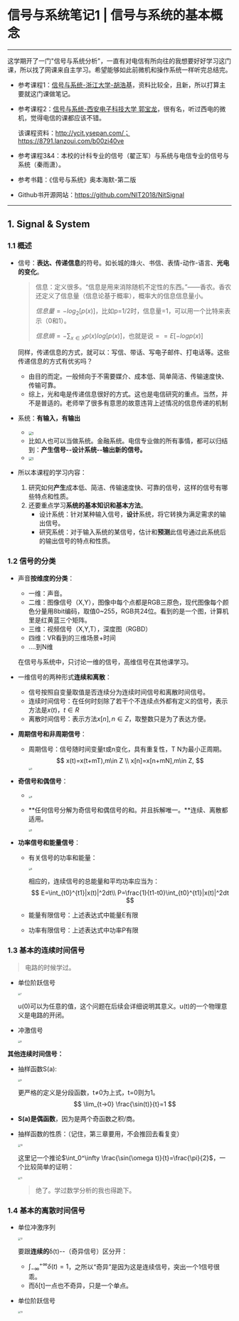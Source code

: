 # 信号与系统笔记1 | 信号与系统的基本概念

------

这学期开了一门"信号与系统分析"，一直有对电信有所向往的我想要好好学习这门课，所以找了网课来自主学习。希望能够如此前微机和操作系统一样听完总结完。

- 参考课程1：[信号与系统-浙江大学-胡浩基](https://www.bilibili.com/video/BV1g94y1Q76G/?p=2&spm_id_from=pageDriver&vd_source=4a83c831c5458c234bb7ce23c54c2b63)，资料比较全，且新，所以打算主要就这门课做笔记。

- 参考课程2：[信号与系统-西安电子科技大学 郭宝龙](https://www.bilibili.com/video/BV1PZ4y1t7DA?p=3&vd_source=4a83c831c5458c234bb7ce23c54c2b63)，很有名，听过西电的微机，觉得电信的课都应该不错。

  该课程资料：http://ycit.ysepan.com/；https://8791.lanzoui.com/b00zi40ve

- 参考课程3&4：本校的计科专业的信号（翟正军）与系统与电信专业的信号与系统（秦雨潇）。

- 参考书籍：《信号与系统》奥本海默-第二版

- Github书开源网站：https://github.com/NIT2018/NitSignal

------

## 1. Signal & System

### 1.1 概述

- 信号：**表达、传递信息**的符号。如长城的烽火、书信、表情-动作-语言、**光电的变化**。

  > 信息：定义很多。“信息是用来消除随机不定性的东西。”——香农。香农还定义了信息量（信息论基于概率），概率大的信息信息量小。
  >
  > $信息量=-log_2[p(x)]$，比如p=1/2时，信息量=1，可以用一个比特来表示（0和1）。
  >
  > $信息熵 = -\sum_{x\in X}p(x)log[p(x)]$，也就是说$==E[-log p(x)]$

  同样，传递信息的方式，就可以：写信、带话、写电子邮件、打电话等。这些传递信息的方式有优劣吗？

  - 由目的而定。一般倾向于不需要媒介、成本低、简单简洁、传输速度快、传输可靠。
  - 综上，光和电是传递信息很好的方式。这也是电信研究的重点。当然，并不是普适的。老师举了很多有意思的故意违背上述情况的信息传递的机制

- 系统：**有输入，有输出**

  - <img src="Pic/1/1.png" alt="1" style="zoom:50%;" />
  - 比如人也可以当做系统。金融系统。电信专业做的所有事情，都可以归结到：**产生信号--设计系统--输出新的信号。**
  - <img src="Pic/1/2.png" alt="1" style="zoom:50%;" />

- 所以本课程的学习内容：

  1. 研究如何**产生**成本低、简洁、传输速度快、可靠的信号，这样的信号有哪些特点和性质。
  2. 还要重点学习**系统的基本知识和基本方法**。
     - 设计系统：针对某种输入信号，**设计**系统，将它转换为满足需求的输出信号。
     - 研究系统：对于输入系统的某信号，估计和**预测**此信号通过此系统后的输出信号的特点和性质。

### 1.2 信号的分类

- 声音**按维度的分类**：

  - 一维：声音。
  - 二维：图像信号（X,Y），图像中每个点都是RGB三原色，现代图像每个颜色分量用8bit编码，取值0~255，RGB共24位。看到的是一个图，计算机里是红黄蓝三个矩阵。
  - 三维：视频信号（X,Y,T），深度图（RGBD）
  - 四维：VR看到的三维场景+时间
  - ....到N维

  在信号与系统中，只讨论一维的信号，高维信号在其他课学习。

- 一维信号的两种形式**连续和离散**：

  - 信号按照自变量取值是否连续分为连续时间信号和离散时间信号。
  - 连续时间信号：在任何时刻除了若干个不连续点外都有定义的信号，表示方法是$x(t)，t\in R$
  - 离散时间信号：表示方法$x[n],n\in Z$，取整数只是为了表达方便。

- **周期信号和非周期信号**：

  - 周期信号：信号随时间变量t或n变化，具有重复性，T N为最小正周期。
    $$
    x(t)=x(t+mT),m\in Z \\
    x[n]=x[n+mN],m\in Z,
    $$
    <img src="Pic/1/3.png" alt="3" style="zoom:33%;" />

- **奇信号和偶信号**：

  - <img src="Pic/1/4.png" alt="4" style="zoom:33%;" />

  - **任何信号分解为奇信号和偶信号的和。并且拆解唯一。**连续、离散都适用。

    <img src="Pic/1/5.png" alt="5" style="zoom:33%;" />

- **功率信号和能量信号**：

  - 有关信号的功率和能量：

    <img src="Pic/1/6.png" alt="6" style="zoom:33%;" />

    相应的，连续信号的总能量和平均功率应当为：
    $$
    E=\int_{t0}^{t1}|x(t)|^2dt\\
    P=\frac{1}{t1-t0}\int_{t0}^{t1}|x(t)|^2dt
    $$

  - 能量有限信号：上述表达式中能量E有限

  - 功率有限信号：上述表达式中功率P有限

### 1.3 基本的连续时间信号

> 电路的时候学过。

- 单位阶跃信号

  <img src="Pic/1/7.png" alt="7" style="zoom:33%;" />

  u(0)可以为任意的值，这个问题在后续会详细说明其意义。u(t)的一个物理意义是电路的开闭。

- 冲激信号

  <img src="Pic/1/8.png" alt="8" style="zoom:33%;" />

**其他连续时间信号：**

- 抽样函数S(a):

  <img src="Pic/1/9.png" alt="9" style="zoom:33%;" />

  更严格的定义是分段函数，t≠0为上式，t=0则为1。
  $$
  \lim_{t->0} \frac{\sin(t)}{t}=1
  $$

- **S(a)是偶函数**，因为是两个奇函数之积/商。

- 抽样函数的性质：（记住，第三章要用，不会推回去看复变）

  <img src="Pic/1/10.png" alt="10" style="zoom:33%;" />

  这里记一个推论$\int_0^\infty \frac{\sin(\omega t)}{t}=\frac{\pi}{2}$，一个比较简单的证明：

  <img src="Pic/1/11.png" alt="11" style="zoom:33%;" />

  > 绝了。学过数学分析的我也得跪下。

### 1.4 基本的离散时间信号

- 单位冲激序列

  <img src="Pic/1/12.png" alt="12" style="zoom:33%;" />

  要跟**连续的**δ(t)--（奇异信号）区分开：

  - $\int_{- \infty} ^ {+ \infty}\delta(t)=1$，之所以“奇异”是因为这是连续信号，突出一个1信号很乖。
  - 而δ[t]一点也不奇异，只是一个单点。

- 单位阶跃信号

  <img src="Pic/1/13.png" alt="13" style="zoom:33%;" />